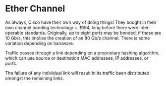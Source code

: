 # Ether Channel

As always, Cisco have their own way of doing things! They bought in their own channel bonding technology c. 1994, long before there were inter-operable standards. Originally, up to eight ports may be bonded, if these are 10 Gb/s, this implies the creation of an 80 Gb/s channel. There is some variation depending on hardware.

Traffic passes through a link depending on a proprietary hashing algorithm, which can use source or destination MAC addresses, IP addresses, or ports.

The failure of any individual link will result in its traffic been distributed amongst the remaining links.
